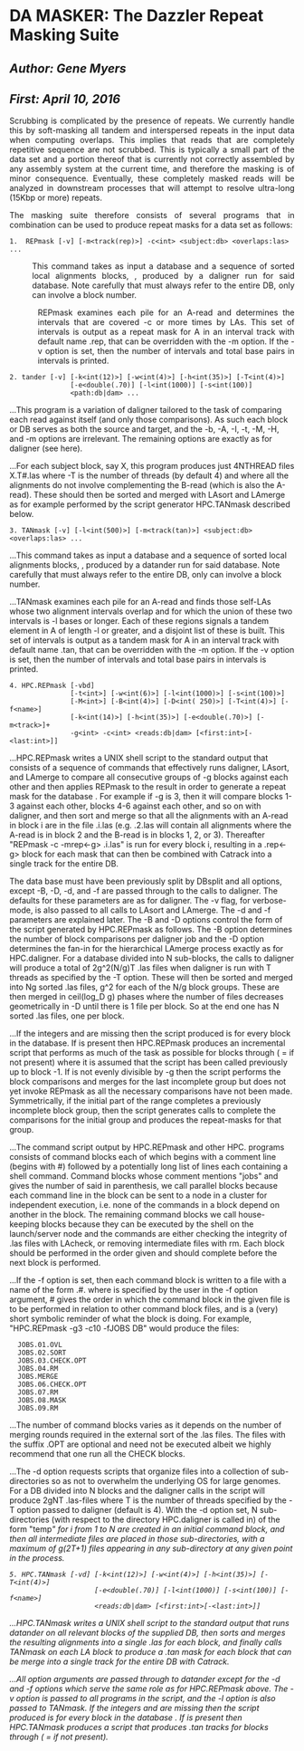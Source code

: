 
# DA MASKER: The Dazzler Repeat Masking Suite

## _Author:  Gene Myers_
## _First:   April 10, 2016_

<p style="text-align: justify;">
Scrubbing is complicated by the presence of repeats.  We currently handle this by soft-masking all tandem and interspersed repeats in the input data when computing overlaps.  This implies that reads that are completely repetitive sequence are not scrubbed.  This is typically a small part of the data set and a portion thereof that is currently not correctly assembled by any assembly system at the current time, and therefore the masking is of minor consequence.  Eventually, these completely masked reads will be analyzed in downstream processes that will attempt to resolve ultra-long (15Kbp or more) repeats.
</p>

<p style="text-align: justify;">
The masking suite therefore consists of several programs that in combination can be used to produce repeat masks for a data set as follows:
</p>

```
1.  REPmask [-v] [-m<track(rep)>] -c<int> <subject:db> <overlaps:las> ...
```

<p style="text-align: justify; margin-left: 40px;">
This command takes as input a database <source> and a sequence of sorted local alignments blocks, <overlaps>, produced by a daligner run for said database.  Note carefully that <source> must always refer to the entire DB, only <overlaps> can involve a block number.
</p>

<p style="text-align: justify; margin-left: 50px;">
REPmask examines each pile for an A-read and determines the intervals that are covered -c or more times by LAs.  This set of intervals is output as a repeat mask for A in an interval track with default name .rep, that can be overridden with the -m option.  If the -v option is set, then the number of intervals and total base pairs in intervals is printed.
</p>

```
2. tander [-v] [-k<int(12)>] [-w<int(4)>] [-h<int(35)>] [-T<int(4)>]
               [-e<double(.70)] [-l<int(1000)] [-s<int(100)]
               <path:db|dam> ...
```

...This program is a variation of daligner tailored to the task of comparing each read against itself (and only those comparisons).   As such each block or DB serves as both the source and target, and the -b, -A, -I, -t, -M, -H, and -m options are irrelevant.  The remaining options are exactly as for daligner (see here).

...For each subject block, say X, this program produces just 4NTHREAD files X.T#.las where -T is the number of threads (by default 4) and where all the alignments do not involve complementing the B-read (which is also the A-read).  These should then be sorted and merged with LAsort and LAmerge as for example performed by the script generator HPC.TANmask described below.

```
3. TANmask [-v] [-l<int(500)>] [-m<track(tan)>] <subject:db> <overlaps:las> ...
```

...This command takes as input a database <source> and a sequence of sorted local alignments blocks, <overlaps>, produced by a datander run for said database.  Note carefully that <source> must always refer to the entire DB, only <overlaps> can involve a block number.

...TANmask examines each pile for an A-read and finds those self-LAs whose two alignment intervals overlap and for which the union of these two intervals is -l bases or longer.  Each of these regions signals a tandem element in A of length -l or greater, and a disjoint list of these is built.  This set of intervals is output as a tandem mask for A in an interval track with default name .tan, that can be overridden with the -m option.  If the -v option is set, then the number of intervals and total base pairs in intervals is printed.

```
4. HPC.REPmask [-vbd]
               [-t<int>] [-w<int(6)>] [-l<int(1000)>] [-s<int(100)>]
               [-M<int>] [-B<int(4)>] [-D<int( 250)>] [-T<int(4)>] [-f<name>] 
               [-k<int(14)>] [-h<int(35)>] [-e<double(.70)>] [-m<track>]+
               -g<int> -c<int> <reads:db|dam> [<first:int>[-<last:int>]]
```

...HPC.REPmask writes a UNIX shell script to the standard output that consists of a sequence of commands that effectively runs daligner, LAsort, and LAmerge to compare all consecutive groups of -g blocks against each other and then applies REPmask to the result in order to generate a repeat mask for the database <path>.   For example if -g is 3, then it will compare blocks 1-3 against each other, blocks 4-6 against each other, and so on with daligner, and then sort and merge so that all the alignments with an A-read in block i are in the file <path>.i.las (e.g. <path>.2.las will contain all alignments where the A-read is in block 2 and the B-read is in blocks 1, 2, or 3).  Thereafter "REPmask -c -mrep<-g> <path> <path>.i.las" is run for every block i, resulting in a .rep<-g> block for each mask that can then be combined with Catrack into a single track for the entire DB.

The data base must have been previously split by DBsplit and all options, except -B, -D, -d, and -f are passed through to the calls to daligner. The defaults for these parameters are as for daligner. The -v flag, for verbose-mode, is also passed to all calls to LAsort and LAmerge.  The -d and -f parameters are explained later.  The -B and -D options control the form of the script generated by HPC.REPmask as follows.  The -B option determines the number of block comparisons per daligner job and the -D option determines the fan-in for the hierarchical LAmerge process exactly as for HPC.daligner.  For a database divided into N sub-blocks, the calls to daligner will produce a total of 2g^2(N/g)T .las files when daligner is run with T threads as specified by the -T option.  These will then be sorted and merged into Ng sorted .las files, g^2 for each of the N/g block groups. These are then merged in ceil(log_D g) phases where the number of files decreases geometrically in -D until there is 1 file per block. So at the end one has N sorted .las files, one per block.

...If the integers <first> and <last> are missing then the script produced is for every block in the database. If <first> is present then HPC.REPmask produces an incremental script that performs as much of the task as possible for blocks <first> through <last> (<last> = <first> if not present) where it is assumed that the script has been called previously up to block <first>-1.  If <last> is not evenly divisible by -g then the script performs the block comparisons and merges for the last incomplete group but does not yet invoke REPmask as all the necessary comparisons have not been made.  Symmetrically, if the initial part of the range completes a previously incomplete block group, then the script generates calls to complete the comparisons for the initial group and produces the repeat-masks for that group.

...The command script output by HPC.REPmask and other HPC.<x> programs consists of command blocks each of which begins with a comment line (begins with #) followed by a potentially long list of lines each containing a shell command.  Command blocks whose comment mentions "jobs" and gives the number of said in parenthesis, we call parallel blocks because each command line in the block can be sent to a node in a cluster for independent execution, i.e. none of the commands in a block depend on another in the block.  The remaining command blocks we call house-keeping blocks because they can be executed by the shell on the launch/server node and the commands are either checking the integrity of .las files with LAcheck, or removing intermediate files with rm. Each block should be performed in the order given and should complete before the next block is performed.

...If the -f option is set, then each command block is written to a file with a name of the form <name>.#.<description> where <name> is specified by the user in the -f option argument, # gives the order in which the command block in the given file is to be performed in relation to other command block files, and <description> is a (very) short symbolic reminder of what the block is doing.  For example, "HPC.REPmask -g3 -c10 -fJOBS DB" would produce the files:

```
  JOBS.01.OVL
  JOBS.02.SORT
  JOBS.03.CHECK.OPT
  JOBS.04.RM
  JOBS.MERGE
  JOBS.06.CHECK.OPT
  JOBS.07.RM
  JOBS.08.MASK
  JOBS.09.RM
```

...The number of command blocks varies as it depends on the number of merging rounds required in the external sort of the .las files.  The files with the suffix .OPT are optional and need not be executed albeit we highly recommend that one run all the CHECK blocks.

...The -d option requests scripts that organize files into a collection of sub-directories so as not to overwhelm the underlying OS for large genomes.  For a DB divided into N blocks and the daligner calls in the script will produce 2gNT .las-files where T is the number of threads specified by the -T option passed to daligner (default is 4).  With the -d option set, N sub-directories (with respect to the directory HPC.daligner is called in) of the form "temp<i>" for i from 1 to N are created in an initial command block, and then all intermediate files are placed in those sub-directories, with a maximum of g(2T+1) files appearing in any sub-directory at any given point in the process.

```
5. HPC.TANmask [-vd] [-k<int(12)>] [-w<int(4)>] [-h<int(35)>] [-T<int(4)>]
                     [-e<double(.70)] [-l<int(1000)] [-s<int(100)] [-f<name>]
                     <reads:db|dam> [<first:int>[-<last:int>]]
```

...HPC.TANmask writes a UNIX shell script to the standard output that runs datander on all relevant blocks of the supplied DB, then sorts and merges the resulting alignments into a single .las for each block, and finally calls TANmask on each LA block to produce a .tan mask for each block that can be merge into a single track for the entire DB with Catrack.

...All option arguments are passed through to datander except for the -d and -f options which serve the same role as for HPC.REPmask above.  The -v option is passed to all programs in the script, and the -l option is also passed to TANmask.  If the integers <first> and <last> are missing then the script produced is for every block in the database <reads>. If <first> is present then HPC.TANmask produces a script that produces .tan tracks for blocks <first> through <last> (<last> = <first> if not present).

